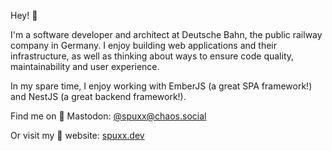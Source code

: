 Hey! 👋

I'm a software developer and architect at Deutsche Bahn, the public railway company in Germany. I enjoy building web applications and their infrastructure, as well as thinking about ways to ensure code quality, maintainability and user experience.

In my spare time, I enjoy working with EmberJS (a great SPA framework!) and NestJS (a great backend framework!).

Find me on 🐘 Mastodon: [@spuxx@chaos.social](https://chaos.social/@spuxx)

Or visit my 🚀 website: [spuxx.dev](https://spuxx.dev)
